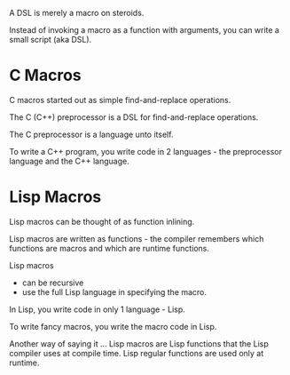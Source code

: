 A DSL is merely a macro on steroids.

Instead of invoking a macro as a function with arguments, you can write a small script (aka DSL).

# C Macros
C macros started out as simple find-and-replace operations.

The C (C++) preprocessor is a DSL for find-and-replace operations.

The C preprocessor is a language unto itself.  

To write a C++ program, you write code in 2 languages - the preprocessor language and the C++ language.

# Lisp Macros
Lisp macros can be thought of as function inlining.

Lisp macros are written as functions - the compiler remembers which functions are macros and which are runtime functions.

Lisp macros
- can be recursive
- use the full Lisp language in specifying the macro.

In Lisp, you write code in only 1 language - Lisp.

To write fancy macros, you write the macro code in Lisp.

Another way of saying it ... Lisp macros are Lisp functions that the Lisp compiler uses at compile time.  Lisp regular functions are used only at runtime.